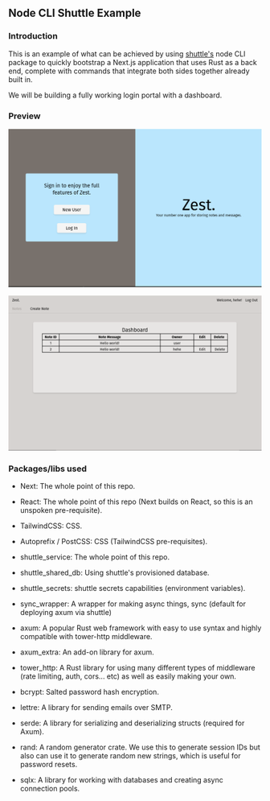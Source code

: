 ## Node CLI Shuttle Example
### Introduction
This is an example of what can be achieved by using [shuttle's](https://www.shuttle.rs) node CLI package to quickly bootstrap a Next.js application that uses Rust as a back end, complete with commands that integrate both sides together already built in.

We will be building a fully working login portal with a dashboard.
### Preview

![](./Screenshot1.png)

![](./Screenshot2.png)

### Packages/libs used
* Next: The whole point of this repo.
* React: The whole point of this repo (Next builds on React, so this is an unspoken pre-requisite).
* TailwindCSS: CSS.
* Autoprefix / PostCSS: CSS (TailwindCSS pre-requisites).

* shuttle_service: The whole point of this repo.
* shuttle_shared_db: Using shuttle's provisioned database.
* shuttle_secrets: shuttle secrets capabilities (environment variables).
* sync_wrapper: A wrapper for making async things, sync (default for deploying axum via shuttle)
* axum: A popular Rust web framework with easy to use syntax and highly compatible with tower-http middleware.
* axum_extra: An add-on library for axum. 
* tower_http: A Rust library for using many different types of middleware (rate limiting, auth, cors... etc) as well as easily making your own.
* bcrypt: Salted password hash encryption.
* lettre: A library for sending emails over SMTP.
* serde: A library for serializing and deserializing structs (required for Axum).
* rand: A random generator crate. We use this to generate session IDs but also can use it to generate random new strings, which is useful for password resets.
* sqlx: A library for working with databases and creating async connection pools.